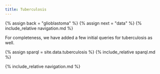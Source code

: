 ```yaml
---
title: Tuberculosis
---
```


{% assign back = "glioblastoma" %}
{% assign next = "data" %}
{% include_relative navigation.md %}


For completeness, we have added a few initial
queries for tuberculosis as well.

{% assign sparql = site.data.tuberculosis %}
{% include_relative sparql.md %}

{% include_relative navigation.md %}
